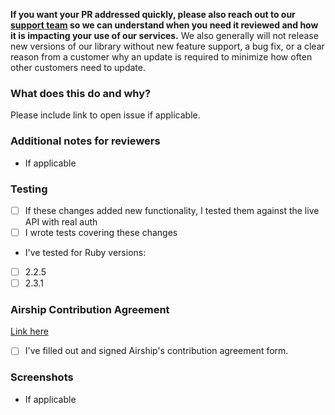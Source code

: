 **If you want your PR addressed quickly, please also reach out to our [support team](https://support.airship.com/)
so we can understand when you need it reviewed and how it is impacting your use of our services.** We also generally
will not release new versions of our library without new feature support, a bug fix, or a clear reason from a customer
why an update is required to minimize how often other customers need to update.

### What does this do and why?
Please include link to open issue if applicable.

### Additional notes for reviewers
* If applicable

### Testing
- [ ] If these changes added new functionality, I tested them against the live API with real auth
- [ ] I wrote tests covering these changes

* I've tested for Ruby versions:

- [ ] 2.2.5
- [ ] 2.3.1

### Airship Contribution Agreement
[Link here](https://docs.google.com/forms/d/e/1FAIpQLScErfiz-fXSPpVZ9r8Di2Tr2xDFxt5MgzUel0__9vqUgvko7Q/viewform)

- [ ] I've filled out and signed Airship's contribution agreement form.

### Screenshots
* If applicable
